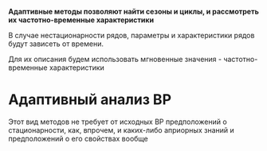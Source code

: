 **Адаптивные методы позволяют найти сезоны и циклы, и рассмотреть их частотно-временные характеристики**

В случае нестационарности рядов, параметры и характеристики рядов будут зависеть от времени.

Для их описания будем использовать мгновенные значения - частотно-временные характеристики

# Адаптивный анализ ВР

Этот вид методов не требует от исходных ВР предположений о стационарности, как, впрочем, и каких-либо априорных знаний и предположений о его свойствах вообще